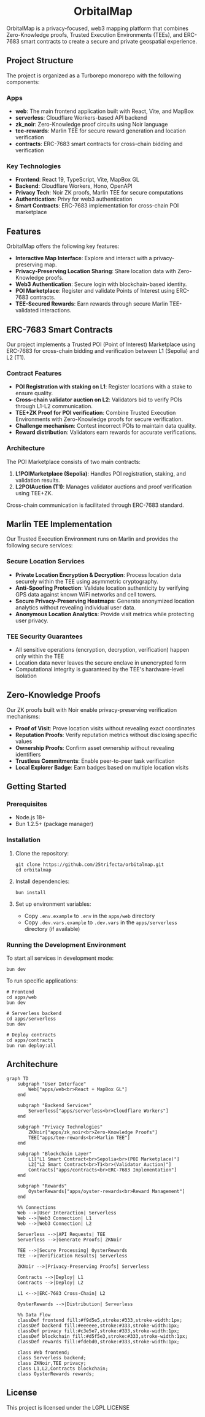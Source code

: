 <h1 align="center">OrbitalMap</h1>

OrbitalMap is a privacy-focused, web3 mapping platform that combines Zero-Knowledge proofs, Trusted Execution Environments (TEEs), and ERC-7683 smart contracts to create a secure and private geospatial experience.

## Project Structure

The project is organized as a Turborepo monorepo with the following components:

### Apps

- **web**: The main frontend application built with React, Vite, and MapBox
- **serverless**: Cloudflare Workers-based API backend
- **zk_noir**: Zero-Knowledge proof circuits using Noir language
- **tee-rewards**: Marlin TEE for secure reward generation and location verification
- **contracts**: ERC-7683 smart contracts for cross-chain bidding and verification

### Key Technologies

- **Frontend**: React 19, TypeScript, Vite, MapBox GL
- **Backend**: Cloudflare Workers, Hono, OpenAPI
- **Privacy Tech**: Noir ZK proofs, Marlin TEE for secure computations
- **Authentication**: Privy for web3 authentication
- **Smart Contracts**: ERC-7683 implementation for cross-chain POI marketplace

## Features

OrbitalMap offers the following key features:

- **Interactive Map Interface**: Explore and interact with a privacy-preserving map.
- **Privacy-Preserving Location Sharing**: Share location data with Zero-Knowledge proofs.
- **Web3 Authentication**: Secure login with blockchain-based identity.
- **POI Marketplace**: Register and validate Points of Interest using ERC-7683 contracts.
- **TEE-Secured Rewards**: Earn rewards through secure Marlin TEE-validated interactions.

## ERC-7683 Smart Contracts

Our project implements a Trusted POI (Point of Interest) Marketplace using ERC-7683 for cross-chain bidding and verification between L1 (Sepolia) and L2 (T1).

### Contract Features

- **POI Registration with staking on L1**: Register locations with a stake to ensure quality.
- **Cross-chain validator auction on L2**: Validators bid to verify POIs through L1-L2 communication.
- **TEE+ZK Proof for POI verification**: Combine Trusted Execution Environments with Zero-Knowledge proofs for secure verification.
- **Challenge mechanism**: Contest incorrect POIs to maintain data quality.
- **Reward distribution**: Validators earn rewards for accurate verifications.

### Architecture

The POI Marketplace consists of two main contracts:

1. **L1POIMarketplace (Sepolia)**: Handles POI registration, staking, and validation results.
2. **L2POIAuction (T1)**: Manages validator auctions and proof verification using TEE+ZK.

Cross-chain communication is facilitated through ERC-7683 standard.

## Marlin TEE Implementation

Our Trusted Execution Environment runs on Marlin and provides the following secure services:

### Secure Location Services

- **Private Location Encryption & Decryption**: Process location data securely within the TEE using asymmetric cryptography.
- **Anti-Spoofing Protection**: Validate location authenticity by verifying GPS data against known WiFi networks and cell towers.
- **Secure Privacy-Preserving Heatmaps**: Generate anonymized location analytics without revealing individual user data.
- **Anonymous Location Analytics**: Provide visit metrics while protecting user privacy.

### TEE Security Guarantees

- All sensitive operations (encryption, decryption, verification) happen only within the TEE
- Location data never leaves the secure enclave in unencrypted form
- Computational integrity is guaranteed by the TEE's hardware-level isolation

## Zero-Knowledge Proofs

Our ZK proofs built with Noir enable privacy-preserving verification mechanisms:

- **Proof of Visit**: Prove location visits without revealing exact coordinates
- **Reputation Proofs**: Verify reputation metrics without disclosing specific values
- **Ownership Proofs**: Confirm asset ownership without revealing identifiers
- **Trustless Commitments**: Enable peer-to-peer task verification
- **Local Explorer Badge**: Earn badges based on multiple location visits

## Getting Started

### Prerequisites

- Node.js 18+
- Bun 1.2.5+ (package manager)

### Installation

1. Clone the repository:
   ```
   git clone https://github.com/25trifecta/orbitalmap.git
   cd orbitalmap
   ```

2. Install dependencies:
   ```
   bun install
   ```

3. Set up environment variables:
   - Copy `.env.example` to `.env` in the `apps/web` directory
   - Copy `.dev.vars.example` to `.dev.vars` in the `apps/serverless` directory (if available)

### Running the Development Environment

To start all services in development mode:

```
bun dev
```

To run specific applications:

```
# Frontend
cd apps/web
bun dev

# Serverless backend
cd apps/serverless
bun dev

# Deploy contracts
cd apps/contracts
bun run deploy:all
```

## Architechure
```mermaid
graph TD
    subgraph "User Interface"
        Web["apps/web<br>React + MapBox GL"]
    end

    subgraph "Backend Services"
        Serverless["apps/serverless<br>Cloudflare Workers"]
    end

    subgraph "Privacy Technologies"
        ZKNoir["apps/zk_noir<br>Zero-Knowledge Proofs"]
        TEE["apps/tee-rewards<br>Marlin TEE"]
    end

    subgraph "Blockchain Layer"
        L1["L1 Smart Contract<br>Sepolia<br>(POI Marketplace)"]
        L2["L2 Smart Contract<br>T1<br>(Validator Auction)"]
        Contracts["apps/contracts<br>ERC-7683 Implementation"]
    end

    subgraph "Rewards"
        OysterRewards["apps/oyster-rewards<br>Reward Management"]
    end

    %% Connections
    Web -->|User Interaction| Serverless
    Web -->|Web3 Connection| L1
    Web -->|Web3 Connection| L2
    
    Serverless -->|API Requests| TEE
    Serverless -->|Generate Proofs| ZKNoir
    
    TEE -->|Secure Processing| OysterRewards
    TEE -->|Verification Results| Serverless
    
    ZKNoir -->|Privacy-Preserving Proofs| Serverless
    
    Contracts -->|Deploy| L1
    Contracts -->|Deploy| L2
    
    L1 <-->|ERC-7683 Cross-Chain| L2
    
    OysterRewards -->|Distribution| Serverless

    %% Data Flow
    classDef frontend fill:#f9d5e5,stroke:#333,stroke-width:1px;
    classDef backend fill:#eeeeee,stroke:#333,stroke-width:1px;
    classDef privacy fill:#c3e5e7,stroke:#333,stroke-width:1px;
    classDef blockchain fill:#d5f5e3,stroke:#333,stroke-width:1px;
    classDef rewards fill:#fdebd0,stroke:#333,stroke-width:1px;
    
    class Web frontend;
    class Serverless backend;
    class ZKNoir,TEE privacy;
    class L1,L2,Contracts blockchain;
    class OysterRewards rewards;
```

## License

This project is licensed under the LGPL LICENSE

